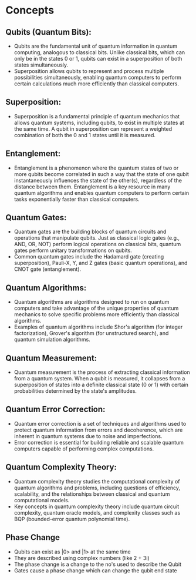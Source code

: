# Concepts
## Qubits (Quantum Bits):
- Qubits are the fundamental unit of quantum information in quantum computing, analogous to classical bits. Unlike classical bits, which can only be in the states 0 or 1, qubits can exist in a superposition of both states simultaneously.
- Superposition allows qubits to represent and process multiple possibilities simultaneously, enabling quantum computers to perform certain calculations much more efficiently than classical computers.

## Superposition:
- Superposition is a fundamental principle of quantum mechanics that allows quantum systems, including qubits, to exist in multiple states at the same time. A qubit in superposition can represent a weighted combination of both the 0 and 1 states until it is measured.

## Entanglement:
- Entanglement is a phenomenon where the quantum states of two or more qubits become correlated in such a way that the state of one qubit instantaneously influences the state of the other(s), regardless of the distance between them. Entanglement is a key resource in many quantum algorithms and enables quantum computers to perform certain tasks exponentially faster than classical computers.

## Quantum Gates:
- Quantum gates are the building blocks of quantum circuits and operations that manipulate qubits. Just as classical logic gates (e.g., AND, OR, NOT) perform logical operations on classical bits, quantum gates perform unitary transformations on qubits.
- Common quantum gates include the Hadamard gate (creating superposition), Pauli-X, Y, and Z gates (basic quantum operations), and CNOT gate (entanglement).

## Quantum Algorithms:
- Quantum algorithms are algorithms designed to run on quantum computers and take advantage of the unique properties of quantum mechanics to solve specific problems more efficiently than classical algorithms.
- Examples of quantum algorithms include Shor's algorithm (for integer factorization), Grover's algorithm (for unstructured search), and quantum simulation algorithms.

## Quantum Measurement:
- Quantum measurement is the process of extracting classical information from a quantum system. When a qubit is measured, it collapses from a superposition of states into a definite classical state (0 or 1) with certain probabilities determined by the state's amplitudes.

## Quantum Error Correction:
- Quantum error correction is a set of techniques and algorithms used to protect quantum information from errors and decoherence, which are inherent in quantum systems due to noise and imperfections.
- Error correction is essential for building reliable and scalable quantum computers capable of performing complex computations.

## Quantum Complexity Theory:
- Quantum complexity theory studies the computational complexity of quantum algorithms and problems, including questions of efficiency, scalability, and the relationships between classical and quantum computational models.
- Key concepts in quantum complexity theory include quantum circuit complexity, quantum oracle models, and complexity classes such as BQP (bounded-error quantum polynomial time).

## Phase Change
- Qubits can exist as |0> and |1> at the same time
- They are described using complex numbers (like 2 + 3i)
- The phase change is a change to the no's used to describe the Qubit
- Gates cause a phase change which can change the qubit end state
